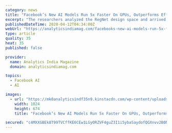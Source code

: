 ```yaml
---
category: news
title: "Facebook’s New AI Models Run 5x Faster On GPUs, Outperforms EfficientNet Models"
excerpt: "The researchers analyzed the RegNet design space and arrived at interesting findings, which are a unique match to the current practice of network design. Facebook AI Research (FAIR) is at the forefront of deep learning techniques. The social media giant has been focused on building products on several domains. This includes open-sourcing AI ..."
publishedDateTime: 2020-04-12T04:34:00Z
webUrl: "https://analyticsindiamag.com/facebooks-new-ai-models-run-5x-faster-on-gpus-outperforms-efficientnet-models/"
type: article
quality: 35
heat: 35
published: false

provider:
  name: Analytics India Magazine
  domain: analyticsindiamag.com

topics:
  - Facebook AI
  - AI

images:
  - url: "https://mk0analyticsindf35n9.kinstacdn.com/wp-content/uploads/2020/04/aim_facebook-1024x674.jpg"
    width: 1024
    height: 674
    title: "Facebook’s New AI Models Run 5x Faster On GPUs, Outperforms EfficientNet Models"

secured: "c4MXXGBEk8T99TVCffKE6CEw1LGyORZVF4guZ3I1i5ybaSaydofQGXnvv2B0NQpOvFgdwDcTkoiYMj4ok1kNtu6p0pLu0N8oxHuCV8N1hO9munuIwfTzooXC343GPVm86bexEUoUciZxtzmZT7nYRGkkBw2zHFP4lbdlhSyQkb7OPfyg8Uot3aDkxxjNlldZz2dxPYIppCWNJZC91ttMMhVb3eLR791rP4IPSTRfo6Ejl9+q6luhmdO/w35T2OlHuAYjxA7P+KWf2ee9FX/1B0PfNkmskn3TIkDpd9NwDg72q74tG3ss8GXI5KZKgBCUtGh9mSJUmMWrV85rjbbOuYWVLW6dalLcShbqgMKX4+rHv+DQ2ZaFaWnKzYwbOgwEXshRLB2neVDZNO1VB3B7DXisf1EA5QTboOpBpILGC0phjcyNwfoA+HStyo+yAFyCsICRRBr7SuG58S0WRYL3jJhpo9il5Czb8J8/V2XJOoI=;Wu++rzLL5Ul6rKc6c04a+w=="
---
```


